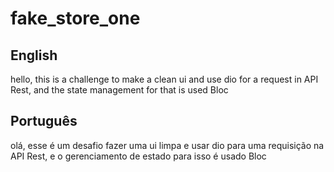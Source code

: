 # fake_store_one


## English
hello, this is a challenge to make a clean ui and use dio for a request in API Rest, and the state management for that is used Bloc

## Português
olá, esse é um desafio fazer uma ui limpa e usar dio para uma requisição na API Rest, e o gerenciamento de estado para isso é usado Bloc